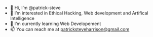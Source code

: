 - 👋 Hi, I’m @patrick-steve
- 👀 I’m interested in Ethical Hacking, Web development and Artifical Intelligence
- 🌱 I’m currently learning Web Developement
- 📫 You can reach me at patricksteveharrison@gmail.com


